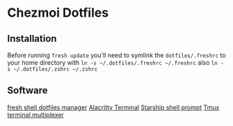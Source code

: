 # Chezmoi Dotfiles

## Installation

Before running `fresh update` you'll need to symlink the `dotfiles/.freshrc` to your home directory with `ln -s ~/.dotfiles/.freshrc ~/.freshrc` also `ln -s ~/.dotfiles/.zshrc ~/.zshrc`

## Software

[fresh shell dotfiles manager](https://github.com/freshshell/fresh/)
[Alacritty Terminal](https://github.com/alacritty/alacritty#installation)
[Starship shell prompt](https://starship.rs/guide/#%F0%9F%9A%80-installation)
[Tmux terminal multiplexer](https://github.com/tmux/tmux)
